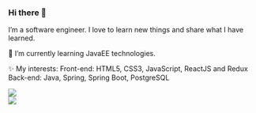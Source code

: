 ### Hi there 👋


I’m a software engineer. I love to learn new things and share what I have learned. 

🌱 I’m currently learning JavaEE technologies.

✨ My interests:
    Front-end: HTML5, CSS3, JavaScript, ReactJS and Redux
    Back-end: Java, Spring, Spring Boot, PostgreSQL 
    
![](https://komarev.com/ghpvc/?username=aslihankcbs&color=blueviolet)    
![](https://github-readme-stats.vercel.app/api?username=aslihankcbs&theme=tokyonight)
